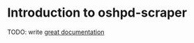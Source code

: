 # Introduction to oshpd-scraper

TODO: write [great documentation](http://jacobian.org/writing/great-documentation/what-to-write/)
